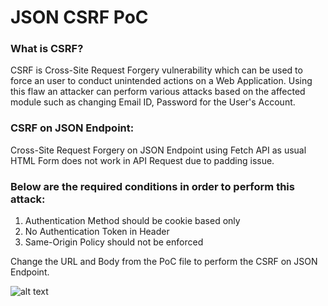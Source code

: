 # JSON CSRF PoC

### What is CSRF?
CSRF is Cross-Site Request Forgery vulnerability which can be used to force an user to conduct unintended actions on a Web Application. Using this flaw an attacker can perform various attacks based on the affected module such as changing Email ID, Password for the User's Account.

### CSRF on JSON Endpoint:
Cross-Site Request Forgery on JSON Endpoint using Fetch API as usual HTML Form does not work in API Request due to padding issue.

### Below are the required conditions in order to perform this attack:
  1. Authentication Method should be cookie based only
  2. No Authentication Token in Header
  3. Same-Origin Policy should not be enforced

Change the URL and Body from the PoC file to perform the CSRF on JSON Endpoint.

![alt text](https://rootsploit.com/wp-content/uploads/2020/08/JSON_CSRF-PoC.png)
